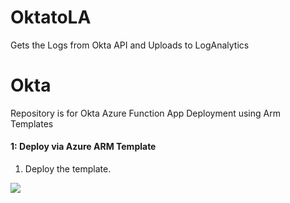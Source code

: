 # OktatoLA
Gets the Logs from Okta API and Uploads to LogAnalytics


# Okta
Repository is for Okta Azure Function App Deployment using Arm Templates


#### 1: Deploy via Azure ARM Template #####
1.  Deploy the template.

<a href="https://portal.azure.com/#create/Microsoft.Template/uri/https%3A%2F%2Fraw.githubusercontent.com%2Frvanaparthi%2FAzureFunction%2Fdevelop%2Fazure-arm-templates%2Fazuredeploy.json" target="_blank">
 <img src="https://aka.ms/deploytoazurebutton""/>
</a>

